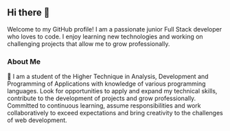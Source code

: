 ## Hi there 👋
Welcome to my GitHub profile! I am a passionate junior Full Stack developer who loves to code. I enjoy learning new technologies and working on challenging projects that allow me to grow professionally.

### About Me
🔭 I am a student of the Higher Technique in Analysis, Development and Programming of Applications with knowledge of various programming languages. Look for opportunities to apply and expand my technical skills, contribute to the development of projects and grow professionally. Committed to continuous learning, assume responsibilities and work collaboratively to exceed expectations and bring creativity to the challenges of web development.

